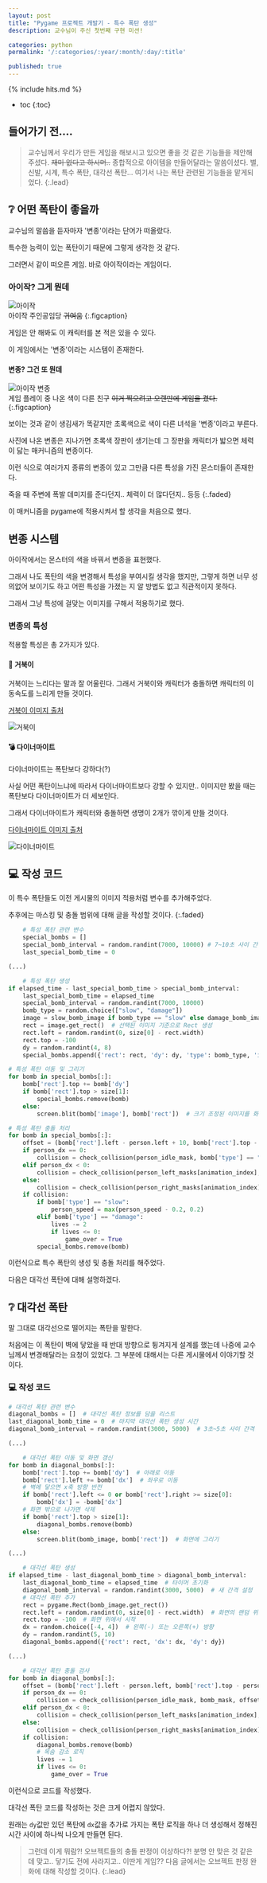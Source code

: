 ```yaml
---
layout: post
title: "Pygame 프로젝트 개발기 - 특수 폭탄 생성"
description: 교수님이 주신 첫번째 구현 미션!

categories: python
permalink: '/:categories/:year/:month/:day/:title'

published: true
---
```

{% include hits.md %}


* toc
{:toc}


## 들어가기 전....
> 교수님께서 우리가 만든 게임을 해보시고 있으면 좋을 것 같은 기능들을 제안해주셨다. ~~재미 없다고 하시며..~~
> 종합적으로 아이템을 만들어달라는 말씀이셨다.
> 별, 신발, 시계, 특수 폭탄, 대각선 폭탄... 여기서 나는 폭탄 관련된 기능들을 맡게되었다.
{:.lead}

## ❔ 어떤 폭탄이 좋을까

교수님의 말씀을 듣자마자 '변종'이라는 단어가 떠올랐다.

특수한 능력이 있는 폭탄이기 때문에 그렇게 생각한 것 같다. 

그러면서 같이 떠오른 게임. 바로 아이작이라는 게임이다.

### 아이작? 그게 뭔데

![아이작](https://github.com/likevanilla/likevanilla.github.io/blob/main/_post/python/pygame7/issac.png?raw=true)
<br>
아이작 주인공임당 ~~귀여움~~
{:.figcaption}

게임은 안 해봐도 이 캐릭터를 본 적은 있을 수 있다. 

이 게임에서는 '변종'이라는 시스템이 존재한다.

#### 변종? 그건 또 뭔데

![아이작 변종](https://github.com/likevanilla/likevanilla.github.io/blob/main/_post/python/pygame7/issac_play.png?raw=true)
<br>
게임 플레이 중 나온 색이 다른 친구 ~~이거 찍으려고 오랜만에 게임을 켰다.~~
{:.figcaption}

보이는 것과 같이 생김새가 똑같지만 초록색으로 색이 다른 녀석을 '변종'이라고 부른다.

사진에 나온 변종은 지나가면 초록색 장판이 생기는데 그 장판을 캐릭터가 밟으면 체력이 닳는 매커니즘의 변종이다.

이런 식으로 여러가지 종류의 변종이 있고 그만큼 다른 특성을 가진 몬스터들이 존재한다.

죽을 때 주변에 폭발 데미지를 준다던지.. 체력이 더 많다던지.. 등등
{:.faded}

이 매커니즘을 pygame에 적용시켜서 할 생각을 처음으로 했다.

## 변종 시스템
아이작에서는 몬스터의 색을 바꿔서 변종을 표현했다.

그래서 나도 폭탄의 색을 변경해서 특성을 부여시킬 생각을 했지만, 그렇게 하면 너무 성의없어 보이기도 하고 어떤 특성을 가졌는 지 알 방법도 없고 직관적이지 못하다.

그래서 그냥 특성에 걸맞는 이미지를 구해서 적용하기로 했다.

### 변종의 특성
적용할 특성은 총 2가지가 있다.

#### 🐢 거북이
거북이는 느리다는 말과 잘 어울린다. 그래서 거북이와 캐릭터가 충돌하면 캐릭터의 이동속도를 느리게 만들 것이다.

[거북이 이미지 출처](https://zejbo32.itch.io/crappy-turtle-spritesheet)

![거북이](https://github.com/likevanilla/likevanilla.github.io/blob/main/_post/python/pygame7/turtle.png?raw=true)

#### 💣 다이너마이트
다이너마이트는 폭탄보다 강하다(?)

사실 어떤 폭탄이느냐에 따라서 다이너마이트보다 강할 수 있지만.. 이미지만 봤을 때는 폭탄보다 다이너마이트가 더 세보인다.

그래서 다이너마이트가 캐릭터와 충돌하면 생명이 2개가 깎이게 만들 것이다.

[다이너마이트 이미지 출처](https://tumas81.itch.io/minerman-adventure)

![다이너마이트](https://github.com/likevanilla/likevanilla.github.io/blob/main/_post/python/pygame7/dynamite.png?raw=true)


## 💻 작성 코드

이 특수 폭탄들도 이전 게시물의 이미지 적용처럼 변수를 추가해주었다.

추후에는 마스킹 및 충돌 범위에 대해 글을 작성할 것이다.
{:.faded}

```python
    # 특성 폭탄 관련 변수
    special_bombs = []
    special_bomb_interval = random.randint(7000, 10000) # 7~10초 사이 간격
    last_special_bomb_time = 0

(...)

    # 특성 폭탄 생성
if elapsed_time - last_special_bomb_time > special_bomb_interval:
    last_special_bomb_time = elapsed_time
    special_bomb_interval = random.randint(7000, 10000)
    bomb_type = random.choice(["slow", "damage"])
    image = slow_bomb_image if bomb_type == "slow" else damage_bomb_image  # 크기 조정된 이미지 사용
    rect = image.get_rect()  # 선택된 이미지 기준으로 Rect 생성
    rect.left = random.randint(0, size[0] - rect.width)
    rect.top = -100
    dy = random.randint(4, 8)
    special_bombs.append({'rect': rect, 'dy': dy, 'type': bomb_type, 'image': image})

# 특성 폭탄 이동 및 그리기
for bomb in special_bombs[:]:
    bomb['rect'].top += bomb['dy']
    if bomb['rect'].top > size[1]:
        special_bombs.remove(bomb)
    else:
        screen.blit(bomb['image'], bomb['rect'])  # 크기 조정된 이미지를 화면에 그림

# 특성 폭탄 충돌 처리
for bomb in special_bombs[:]:
    offset = (bomb['rect'].left - person.left + 10, bomb['rect'].top - person.top + 10)
    if person_dx == 0:
        collision = check_collision(person_idle_mask, bomb['type'] == "slow" and slow_mask or damage_mask, offset)
    elif person_dx < 0:
        collision = check_collision(person_left_masks[animation_index], bomb['type'] == "slow" and slow_mask or damage_mask, offset)
    else:
        collision = check_collision(person_right_masks[animation_index], bomb['type'] == "slow" and slow_mask or damage_mask, offset)
    if collision:
        if bomb['type'] == "slow":
            person_speed = max(person_speed - 0.2, 0.2)
        elif bomb['type'] == "damage":
            lives -= 2
            if lives <= 0:
                game_over = True
        special_bombs.remove(bomb)
```

이런식으로 특수 폭탄의 생성 및 충돌 처리를 해주었다.

다음은 대각선 폭탄에 대해 설명하겠다.

## ❔ 대각선 폭탄
말 그대로 대각선으로 떨어지는 폭탄을 말한다.

처음에는 이 폭탄이 벽에 닿았을 때 반대 방향으로 튕겨지게 설계를 했는데 나중에 교수님께서 변경해달라는 요청이 있었다.
그 부분에 대해서는 다른 게시물에서 이야기할 것이다.

### 💻 작성 코드

```python
# 대각선 폭탄 관련 변수
diagonal_bombs = []  # 대각선 폭탄 정보를 담을 리스트
last_diagonal_bomb_time = 0  # 마지막 대각선 폭탄 생성 시간
diagonal_bomb_interval = random.randint(3000, 5000)  # 3초~5초 사이 간격

(...)

    # 대각선 폭탄 이동 및 화면 갱신
for bomb in diagonal_bombs[:]:
    bomb['rect'].top += bomb['dy']  # 아래로 이동
    bomb['rect'].left += bomb['dx']  # 좌우로 이동
    # 벽에 닿으면 x축 방향 반전
    if bomb['rect'].left <= 0 or bomb['rect'].right >= size[0]:
        bomb['dx'] = -bomb['dx']
    # 화면 밖으로 나가면 삭제
    if bomb['rect'].top > size[1]:
        diagonal_bombs.remove(bomb)
    else:
        screen.blit(bomb_image, bomb['rect'])  # 화면에 그리기

(...)

    # 대각선 폭탄 생성
if elapsed_time - last_diagonal_bomb_time > diagonal_bomb_interval:
    last_diagonal_bomb_time = elapsed_time  # 타이머 초기화
    diagonal_bomb_interval = random.randint(3000, 5000)  # 새 간격 설정
    # 대각선 폭탄 추가
    rect = pygame.Rect(bomb_image.get_rect())
    rect.left = random.randint(0, size[0] - rect.width)  # 화면의 랜덤 위치
    rect.top = -100  # 화면 위에서 시작
    dx = random.choice([-4, 4])  # 왼쪽(-) 또는 오른쪽(+) 방향
    dy = random.randint(5, 10)
    diagonal_bombs.append({'rect': rect, 'dx': dx, 'dy': dy})

(...)

    # 대각선 폭탄 충돌 검사
for bomb in diagonal_bombs[:]:
    offset = (bomb['rect'].left - person.left, bomb['rect'].top - person.top)
    if person_dx == 0:
        collision = check_collision(person_idle_mask, bomb_mask, offset)
    elif person_dx < 0:
        collision = check_collision(person_left_masks[animation_index], bomb_mask, offset)
    else:
        collision = check_collision(person_right_masks[animation_index], bomb_mask, offset)
    if collision:
        diagonal_bombs.remove(bomb)
        # 목숨 감소 로직
        lives -= 1
        if lives <= 0:
            game_over = True
```

이런식으로 코드를 작성했다.

대각선 폭탄 코드를 작성하는 것은 크게 어렵지 않았다.

원래는 `dy`값만 있던 폭탄에 `dx`값을 추가로 가지는 폭탄 로직을 하나 더 생성해서 정해진 시간 사이에 하나씩 나오게 만들면 된다.

> 그런데 이게 뭐람?! 오브젝트들의 충돌 판정이 이상하다?!
> 분명 안 맞은 것 같은데 맞고.. 닿기도 전에 사라지고.. 이딴게 게임??
> 다음 글에서는 오브젝트 판정 완화에 대해 작성할 것이다.
{:.lead}